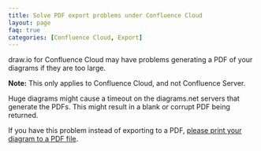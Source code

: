 ```yaml
---
title: Solve PDF export problems under Confluence Cloud
layout: page
faq: true
categories: [Confluence Cloud, Export]
---
```


draw.io for Confluence Cloud may have problems generating a PDF of your diagrams if they are too large.

**Note:** This only applies to Confluence Cloud, and not Confluence Server.

Huge diagrams might cause a timeout on the diagrams.net servers that generate the PDFs. This might result in a blank or corrupt PDF being returned.

If you have this problem instead of exporting to a PDF, [please print your diagram to a PDF file](/doc/faq/pdf-print-to.html).
